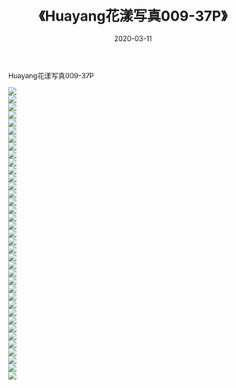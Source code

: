 ﻿---
layout: post
title:  《Huayang花漾写真009-37P》
date:   2020-03-11
img: http://pic.660000.xyz/1:/性感/2020/Huayang花漾写真009-37P/000.jpg
categories: [美女, 清纯, 唯美]
---

Huayang花漾写真009-37P

  ![](http://pic.660000.xyz/1:/性感/2020/Huayang花漾写真009-37P/001.jpg) <br> ![](http://pic.660000.xyz/1:/性感/2020/Huayang花漾写真009-37P/002.jpg) <br> ![](http://pic.660000.xyz/1:/性感/2020/Huayang花漾写真009-37P/003.jpg) <br> ![](http://pic.660000.xyz/1:/性感/2020/Huayang花漾写真009-37P/004.jpg) <br> ![](http://pic.660000.xyz/1:/性感/2020/Huayang花漾写真009-37P/005.jpg) <br> ![](http://pic.660000.xyz/1:/性感/2020/Huayang花漾写真009-37P/006.jpg) <br> ![](http://pic.660000.xyz/1:/性感/2020/Huayang花漾写真009-37P/007.jpg) <br> ![](http://pic.660000.xyz/1:/性感/2020/Huayang花漾写真009-37P/008.jpg) <br> ![](http://pic.660000.xyz/1:/性感/2020/Huayang花漾写真009-37P/009.jpg) <br> ![](http://pic.660000.xyz/1:/性感/2020/Huayang花漾写真009-37P/010.jpg) <br> ![](http://pic.660000.xyz/1:/性感/2020/Huayang花漾写真009-37P/011.jpg) <br> ![](http://pic.660000.xyz/1:/性感/2020/Huayang花漾写真009-37P/012.jpg) <br> ![](http://pic.660000.xyz/1:/性感/2020/Huayang花漾写真009-37P/013.jpg) <br> ![](http://pic.660000.xyz/1:/性感/2020/Huayang花漾写真009-37P/014.jpg) <br> ![](http://pic.660000.xyz/1:/性感/2020/Huayang花漾写真009-37P/015.jpg) <br> ![](http://pic.660000.xyz/1:/性感/2020/Huayang花漾写真009-37P/016.jpg) <br> ![](http://pic.660000.xyz/1:/性感/2020/Huayang花漾写真009-37P/017.jpg) <br> ![](http://pic.660000.xyz/1:/性感/2020/Huayang花漾写真009-37P/018.jpg) <br> ![](http://pic.660000.xyz/1:/性感/2020/Huayang花漾写真009-37P/019.jpg) <br> ![](http://pic.660000.xyz/1:/性感/2020/Huayang花漾写真009-37P/020.jpg) <br> ![](http://pic.660000.xyz/1:/性感/2020/Huayang花漾写真009-37P/021.jpg) <br> ![](http://pic.660000.xyz/1:/性感/2020/Huayang花漾写真009-37P/022.jpg) <br> ![](http://pic.660000.xyz/1:/性感/2020/Huayang花漾写真009-37P/023.jpg) <br> ![](http://pic.660000.xyz/1:/性感/2020/Huayang花漾写真009-37P/024.jpg) <br> ![](http://pic.660000.xyz/1:/性感/2020/Huayang花漾写真009-37P/025.jpg) <br> ![](http://pic.660000.xyz/1:/性感/2020/Huayang花漾写真009-37P/026.jpg) <br> ![](http://pic.660000.xyz/1:/性感/2020/Huayang花漾写真009-37P/027.jpg) <br> ![](http://pic.660000.xyz/1:/性感/2020/Huayang花漾写真009-37P/028.jpg) <br> ![](http://pic.660000.xyz/1:/性感/2020/Huayang花漾写真009-37P/029.jpg) <br> ![](http://pic.660000.xyz/1:/性感/2020/Huayang花漾写真009-37P/030.jpg) <br> ![](http://pic.660000.xyz/1:/性感/2020/Huayang花漾写真009-37P/031.jpg) <br> ![](http://pic.660000.xyz/1:/性感/2020/Huayang花漾写真009-37P/032.jpg) <br> ![](http://pic.660000.xyz/1:/性感/2020/Huayang花漾写真009-37P/033.jpg) <br> ![](http://pic.660000.xyz/1:/性感/2020/Huayang花漾写真009-37P/034.jpg) <br> ![](http://pic.660000.xyz/1:/性感/2020/Huayang花漾写真009-37P/035.jpg) <br> ![](http://pic.660000.xyz/1:/性感/2020/Huayang花漾写真009-37P/036.jpg) <br> ![](http://pic.660000.xyz/1:/性感/2020/Huayang花漾写真009-37P/037.jpg) <br>